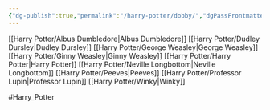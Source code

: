 ```yaml
---
{"dg-publish":true,"permalink":"/harry-potter/dobby/","dgPassFrontmatter":true}
---
```


[[Harry Potter/Albus Dumbledore\|Albus Dumbledore]]
[[Harry Potter/Dudley Dursley\|Dudley Dursley]]
[[Harry Potter/George Weasley\|George Weasley]]
[[Harry Potter/Ginny Weasley\|Ginny Weasley]]
[[Harry Potter/Harry Potter\|Harry Potter]]
[[Harry Potter/Neville Longbottom\|Neville Longbottom]]
[[Harry Potter/Peeves\|Peeves]]
[[Harry Potter/Professor Lupin\|Professor Lupin]]
[[Harry Potter/Winky\|Winky]]

#Harry_Potter 